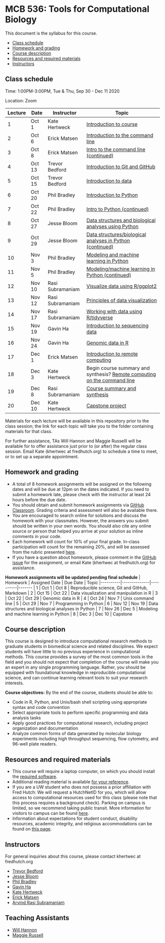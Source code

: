 # MCB 536: Tools for Computational Biology

This document is the syllabus for this course.

  * [Class schedule](#class-schedule)
  * [Homework and grading](#homework-and-grading)
  * [Course description](#course-description)
  * [Resources and required materials](#resources-and-required-materials)
  * [Instructors](#instructors)

## Class schedule

Time: 1:00PM-3:00PM, Tue & Thu, Sep 30 - Dec 11 2020

Location: Zoom

| Lecture | Date   | Instructor       | Topic
|---------|--------|------------------|--------
| 1       | Oct 1  | Kate Hertweck    | [Introduction to course](lectures/lecture01/)
| 2       | Oct 6  | Erick Matsen     | [Introduction to the command line](lectures/lecture02/)
| 3       | Oct 8  | Erick Matsen     | [Intro to the command line (continued)](lectures/lecture03/)
| 4       | Oct 13 | Trevor Bedford   | [Introduction to Git and GitHub](lectures/lecture02/)
| 5       | Oct 15 | Trevor Bedford   | [Introduction to data](lectures/lecture03/)
| 6       | Oct 20 | Phil Bradley     | [Introduction to Python](lectures/lecture10/)
| 7       | Oct 22 | Phil Bradley     | [Intro to Python (continued)](lectures/lecture11/)
| 8       | Oct 27 | Jesse Bloom      | [Data structures and biological analyses using Python](lectures/lecture13/)
| 9       | Oct 29 | Jesse Bloom      | [Data structures/biological analyses in Python (continued)](lectures/lecture14)
| 10      | Nov 3  | Phil Bradley     | [Modeling and machine learning in Python](lectures/lecture15)
| 11      | Nov 5  | Phil Bradley     | [Modeling/machine learning in Python (continued)](lectures/lecture16)
| 12      | Nov 10 | Rasi Subramaniam | [Visualize data using R/ggplot2](lectures/lecture04/)
| 13      | Nov 12 | Rasi Subramaniam | [Principles of data visualization](lectures/lecture05/)
| 14      | Nov 17 | Rasi Subramaniam | [Working with data using R/tidyverse](lectures/lecture06/)
| 15      | Nov 19 | Gavin Ha         | [Introduction to sequencing data](lectures/lecture07/)
| 16      | Nov 24 | Gavin Ha         | [Genomic data in R](lectures/lecture08/)
| 17      | Dec 1  | Erick Matsen     | [Introduction to remote computing](lectures/lecture17)
| 18      | Dec 3  | Kate Hertweck    | Begin course summary and synthesis? [Remote computing on the command line](lectures/lecture18)
| 19      | Dec 8  | Rasi Subramaniam | [Course summary and synthesis](lectures/lecture19)
| 20      | Dec 10 | Kate Hertweck    | [Capstone project](lectures/lecture20)

Materials for each lecture will be available in this repository prior to the class session;
the link for each topic will take you to the folder containing materials for that class.

For further assistance, TAs Will Hannon and Maggie Russelll will be available for
to offer assistance just prior to (or after) the regular class session. Email Kate (khertwec at fredhutch.org) to schedule a time to meet, or to set up a separate appointment.

## Homework and grading

- A total of 8 homework assignments will be assigned on the following dates and will be due at 12pm on the dates indicated.
If you need to submit a homework late, please check with the instructor at least 24 hours before the due date.
- You should obtain and submit homework assignments via [GitHub Classroom](https://classroom.github.com).
Grading criteria and assessment will also be available there.
- You are encouraged to search online for solutions and discuss the homework with your classmates.
However, the answers you submit should be written in your own words.
You should also cite any online source or person that helped you arrive at your solution as inline comments in your code.
- Each homework will count for 10% of your final grade. In-class participation will count for the remaining 20%, and will be assessed from the rubric presented [here](lectures/lecture01/participation_rubric.md).
- If you have a question about homework, please comment in the [GitHub issue](https://github.com/fredhutchio/tfcb_2020/issues) for the assignment, or email Kate (khertwec at fredhutch.org) for assistance.

**Homework assignments will be updated pending final schedule**
| Homework | Assigned Date | Due Date | Topic
|----------|--------------|----------|-------
| 1        | Oct 1        | Oct 8    | Reproducible science, Git and GitHub, Markdown
| 2        | Oct 15       | Oct 22   | Data visualization and manipulation in R
| 3        | Oct 22       | Oct 29   | Genomic data in R
| 4        | Oct 24       | Nov 7    | Unix command line
| 5        | Oct 29       | Nov 7    | Programming in Python
| 6        | Nov 12       | Nov 19   | Data structures and biological analyses in Python
| 7        | Nov 26       | Dec 5    | Modeling and machine learning in Python
| 8        | Dec 3        | Dec 10   | Capstone

## Course description

This course is designed to introduce computational research methods to graduate students in
biomedical science and related disciplines. We expect students will have little to no previous experience
in computational methods. This course provides a survey of the most common tools in the field and you should
not expect that completion of the course will make you an expert in any single programming language.
Rather, you should be equipped with foundational knowledge in reproducible computational science,
and can continue learning relevant tools to suit your research interests.

**Course objectives:** By the end of the course, students should be able to:
- Code in R, Python, and Unix/bash shell scripting using appropriate syntax and code convention
- Select appropriate tools to perform specific programming and data analysis tasks
- Apply good practices for computational research, including project organization and documentation
- Analyze common forms of data generated by molecular biology experiments including high throughput sequencing,
flow cytometry, and 96-well plate readers.

## Resources and required materials

- This course will require a laptop computer, on which you should install the [required software](software/README.md).
- Additional reading material is available [for your reference](reference.md).
- If you are a UW student who does not possess a prior affiliation with Fred Hutch: We will request a HutchNetID for you,
which will allow access to computational resources used for this class (please note that this process
requires a background check). Parking on campus is limited, so we recommend taking public transit. More information
for visitors to campus can be found [here](https://www.fredhutch.org/en/about/contact-us.html).
- Information about expectations for student conduct, disability resources, academic integrity, and religious
accommodations can be found on [this page](https://registrar.washington.edu/staffandfaculty/syllabi-guidelines/).

## Instructors

For general inquiries about this course, please contact khertwec at fredhutch.org

- [Trevor Bedford](http://bedford.io)
- [Jesse Bloom](https://www.fredhutch.org/en/labs/profiles/bloom-jesse.html)
- [Phil Bradley](https://www.fredhutch.org/en/labs/profiles/bradley-phil.html)
- [Gavin Ha](https://gavinhalab.org/people/Gavin-Ha/)
- [Kate Hertweck](http://www.fredhutch.io)
- [Erick Matsen](https://matsen.fhcrc.org)
- [Arvind Rasi Subramaniam](http://rasilab.fredhutch.org)

## Teaching Assistants


- [Will Hannon](https://mcb-seattle.edu/student-profile/?uid=193)
- [Maggie Russell](https://mcb-seattle.edu/student-profile/?uid=203)
